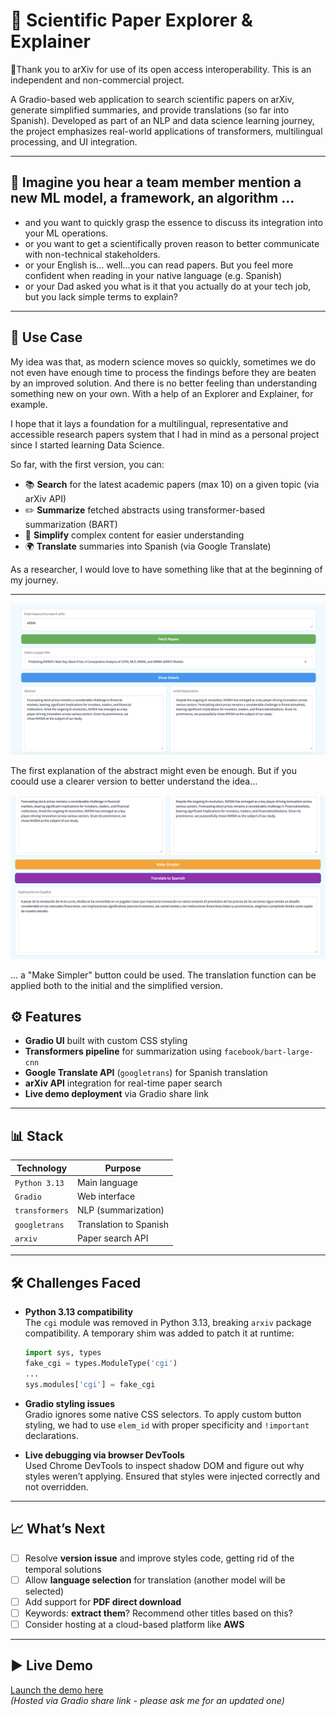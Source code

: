 
# 🧠 Scientific Paper Explorer & Explainer

🙏Thank you to arXiv for use of its open access interoperability. This is an independent and non-commercial project.

A Gradio-based web application to search scientific papers on arXiv, generate simplified summaries, and provide translations (so far into Spanish). Developed as part of an NLP and data science learning journey, the project emphasizes real-world applications of transformers, multilingual processing, and UI integration.

---

## 💬 Imagine you hear a team member mention a new ML model, a framework, an algorithm ...

- and you want to quickly grasp the essence to discuss its integration into your ML operations.
- or you want to get a scientifically proven reason to better communicate with non-technical stakeholders.
- or your English is... well...you can read papers. But you feel more confident when reading in your native language (e.g. Spanish)
- or your Dad asked you what is it that you actually do at your tech job, but you lack simple terms to explain?




---

## 🚀 Use Case

My idea was that, as modern science moves so quickly, sometimes we do not even have enough time to process the findings before they are beaten by an improved solution.  And there is no better feeling than understanding something new on your own.
With a help of an Explorer and Explainer, for example.

I hope that it lays a foundation for a multilingual, representative and accessible research papers system that I had in mind as a personal project since I started learning Data Science.

So far, with the first version, you can:

- 📚 **Search** for the latest academic papers (max 10) on a given topic (via arXiv API)
- ✏️ **Summarize** fetched abstracts using transformer-based summarization (BART)
- 💬 **Simplify** complex content for easier understanding
- 🌍 **Translate** summaries into Spanish (via Google Translate)

As a researcher, I would love to have something like that at the beginning of my journey.

---
![Alt text](https://github.com/NataliiaPopkova/Scientific-Paper-Explorer-and-Explainer/blob/main/1.png)

The first explanation of the abstract might even be enough. But if you coould use a clearer version to better understand the idea...

![Alt text](https://github.com/NataliiaPopkova/Scientific-Paper-Explorer-and-Explainer/blob/main/2.png)

... a "Make Simpler" button could be used. The translation function can be applied both to the initial and the simplified version.

## ⚙️ Features

- **Gradio UI** built with custom CSS styling  
- **Transformers pipeline** for summarization using `facebook/bart-large-cnn`  
- **Google Translate API** (`googletrans`) for Spanish translation  
- **arXiv API** integration for real-time paper search  
- **Live demo deployment** via Gradio share link  

---

## 📊 Stack

| Technology      | Purpose                                 |
|----------------|------------------------------------------|
| `Python 3.13`  | Main language                            |
| `Gradio`       | Web interface                            |
| `transformers` | NLP (summarization)                      |
| `googletrans`  | Translation to Spanish                   |
| `arxiv`        | Paper search API                         |

---

## 🛠️ Challenges Faced

- **Python 3.13 compatibility**  
  The `cgi` module was removed in Python 3.13, breaking `arxiv` package compatibility. A temporary shim was added to patch it at runtime:
  ```python
  import sys, types
  fake_cgi = types.ModuleType('cgi')
  ...
  sys.modules['cgi'] = fake_cgi
  ```

- **Gradio styling issues**  
  Gradio ignores some native CSS selectors. To apply custom button styling, we had to use `elem_id` with proper specificity and `!important` declarations.

- **Live debugging via browser DevTools**  
  Used Chrome DevTools to inspect shadow DOM and figure out why styles weren’t applying. Ensured that styles were injected correctly and not overridden.

---

## 📈 What’s Next

- [ ] Resolve **version issue** and improve styles code, getting rid of the temporal solutions 
- [ ] Allow **language selection** for translation (another model will be selected) 
- [ ] Add support for **PDF direct download**  
- [ ] Keywords: **extract them**? Recommend other titles based on this? 
- [ ] Consider hosting at a cloud-based platform like **AWS** 

---



## ▶️ Live Demo

[Launch the demo here](https://4ffb7d8df33b778f2f.gradio.live)  
_(Hosted via Gradio share link - please ask me for an updated one)_
